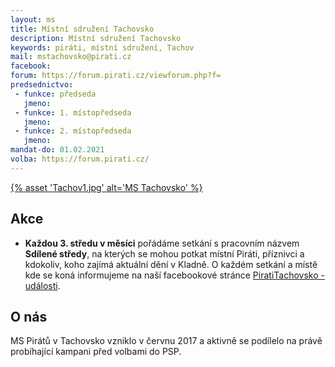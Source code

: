 ```yaml
---
layout: ms
title: Místní sdružení Tachovsko
description: Místní sdružení Tachovsko
keywords: piráti, místní sdružení, Tachov
mail: mstachovsko@pirati.cz
facebook: 
forum: https://forum.pirati.cz/viewforum.php?f=
predsednictvo:
 - funkce: předseda
   jmeno: 
 - funkce: 1. místopředseda
   jmeno: 
 - funkce: 2. místopředseda
   jmeno: 
mandat-do: 01.02.2021
volba: https://forum.pirati.cz/
---
```

[{% asset 'Tachov1.jpg' alt='MS Tachovsko' %}](https://nalodeni.pirati.cz/)


<!-- # Novinky

* **11. 2. 2019**  
Proběhla volba předsednictva místního sdružení. .   -->

## Akce
* **Každou 3. středu v měsíci** 
pořádáme setkání s pracovním názvem **Sdílené středy**, na kterých se mohou potkat místní Piráti, příznivci a kdokoliv, koho zajímá aktuální dění v Kladně. O každém setkání a místě kde se koná informujeme na naší facebookové stránce [PiratiTachovsko - události](https://www.facebook.com/pg//events/).

## O nás
MS Pirátů v Tachovsko vzniklo v červnu 2017 a aktivně se podílelo na právě probíhající kampani před volbami do PSP. 

